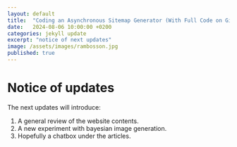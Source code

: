 ```yaml
---
layout: default
title:  "Coding an Asynchronous Sitemap Generator (With Full Code on Github)"
date:   2024-08-06 10:00:00 +0200
categories: jekyll update
excerpt: "notice of next updates"
image: /assets/images/rambosson.jpg
published: true
---
```


# Notice of updates

The next updates will introduce: 

1) A general review of the website contents.
2) A new experiment with bayesian image generation.
3) Hopefully a chatbox under the articles.



